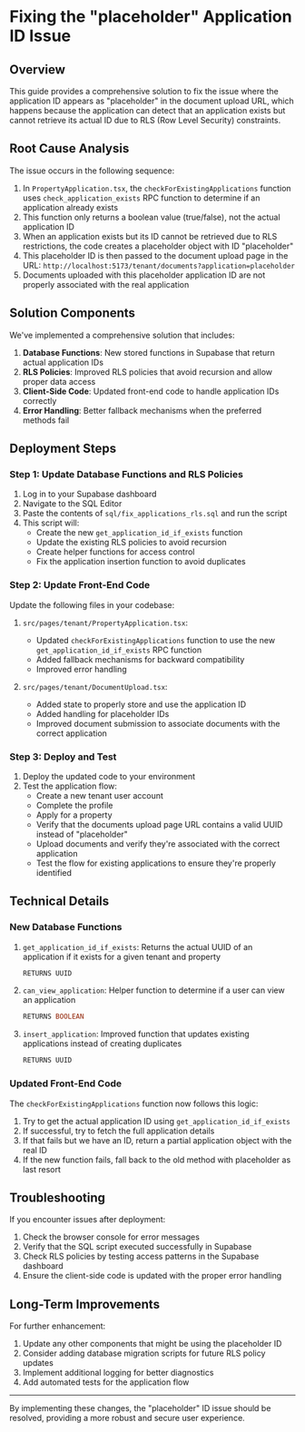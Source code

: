# Fixing the "placeholder" Application ID Issue

## Overview

This guide provides a comprehensive solution to fix the issue where the application ID appears as "placeholder" in the document upload URL, which happens because the application can detect that an application exists but cannot retrieve its actual ID due to RLS (Row Level Security) constraints.

## Root Cause Analysis

The issue occurs in the following sequence:

1. In `PropertyApplication.tsx`, the `checkForExistingApplications` function uses `check_application_exists` RPC function to determine if an application already exists
2. This function only returns a boolean value (true/false), not the actual application ID
3. When an application exists but its ID cannot be retrieved due to RLS restrictions, the code creates a placeholder object with ID "placeholder"
4. This placeholder ID is then passed to the document upload page in the URL: `http://localhost:5173/tenant/documents?application=placeholder`
5. Documents uploaded with this placeholder application ID are not properly associated with the real application

## Solution Components

We've implemented a comprehensive solution that includes:

1. **Database Functions**: New stored functions in Supabase that return actual application IDs
2. **RLS Policies**: Improved RLS policies that avoid recursion and allow proper data access
3. **Client-Side Code**: Updated front-end code to handle application IDs correctly
4. **Error Handling**: Better fallback mechanisms when the preferred methods fail

## Deployment Steps

### Step 1: Update Database Functions and RLS Policies

1. Log in to your Supabase dashboard
2. Navigate to the SQL Editor
3. Paste the contents of `sql/fix_applications_rls.sql` and run the script
4. This script will:
   - Create the new `get_application_id_if_exists` function
   - Update the existing RLS policies to avoid recursion
   - Create helper functions for access control
   - Fix the application insertion function to avoid duplicates

### Step 2: Update Front-End Code

Update the following files in your codebase:

1. `src/pages/tenant/PropertyApplication.tsx`:

   - Updated `checkForExistingApplications` function to use the new `get_application_id_if_exists` RPC function
   - Added fallback mechanisms for backward compatibility
   - Improved error handling

2. `src/pages/tenant/DocumentUpload.tsx`:
   - Added state to properly store and use the application ID
   - Added handling for placeholder IDs
   - Improved document submission to associate documents with the correct application

### Step 3: Deploy and Test

1. Deploy the updated code to your environment
2. Test the application flow:
   - Create a new tenant user account
   - Complete the profile
   - Apply for a property
   - Verify that the documents upload page URL contains a valid UUID instead of "placeholder"
   - Upload documents and verify they're associated with the correct application
   - Test the flow for existing applications to ensure they're properly identified

## Technical Details

### New Database Functions

1. `get_application_id_if_exists`: Returns the actual UUID of an application if it exists for a given tenant and property

   ```sql
   RETURNS UUID
   ```

2. `can_view_application`: Helper function to determine if a user can view an application

   ```sql
   RETURNS BOOLEAN
   ```

3. `insert_application`: Improved function that updates existing applications instead of creating duplicates
   ```sql
   RETURNS UUID
   ```

### Updated Front-End Code

The `checkForExistingApplications` function now follows this logic:

1. Try to get the actual application ID using `get_application_id_if_exists`
2. If successful, try to fetch the full application details
3. If that fails but we have an ID, return a partial application object with the real ID
4. If the new function fails, fall back to the old method with placeholder as last resort

## Troubleshooting

If you encounter issues after deployment:

1. Check the browser console for error messages
2. Verify that the SQL script executed successfully in Supabase
3. Check RLS policies by testing access patterns in the Supabase dashboard
4. Ensure the client-side code is updated with the proper error handling

## Long-Term Improvements

For further enhancement:

1. Update any other components that might be using the placeholder ID
2. Consider adding database migration scripts for future RLS policy updates
3. Implement additional logging for better diagnostics
4. Add automated tests for the application flow

---

By implementing these changes, the "placeholder" ID issue should be resolved, providing a more robust and secure user experience.
